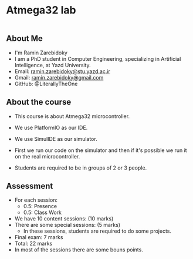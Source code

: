 # Atmega32 lab

```{tableofcontents}
```

## About Me

* I'm Ramin Zarebidoky
* I am a PhD student in Computer Engineering, specializing in Artificial Intelligence, at Yazd University.
* Email: [ramin.zarebidoky@stu.yazd.ac.ir](mailto:ramin.zarebidoky@stu.yazd.ac.ir)
* Gmail: [ramin.zarebidoky@gmail.com](mailto:ramin.zarebidoky@gmail.com)
* GitHub: @LiterallyTheOne

## About the course

* This course is about Atmega32 microcontroller.
* We use PlatformIO as our IDE.
* We use SimulIDE as our simulator.
* First we run our code on the simulator and then if it's possible we run it on the real microcontroller.

* Students are required to be in groups of 2 or 3 people.

## Assessment

* For each session:
  * 0.5: Presence
  * 0.5: Class Work
* We have 10 content sessions: (10 marks)
* There are some special sessions: (5 marks)
  * In these sessions, students are required to do some projects.
* Final exam: 7 marks
* Total: 22 marks
* In most of the sessions there are some bouns points.
